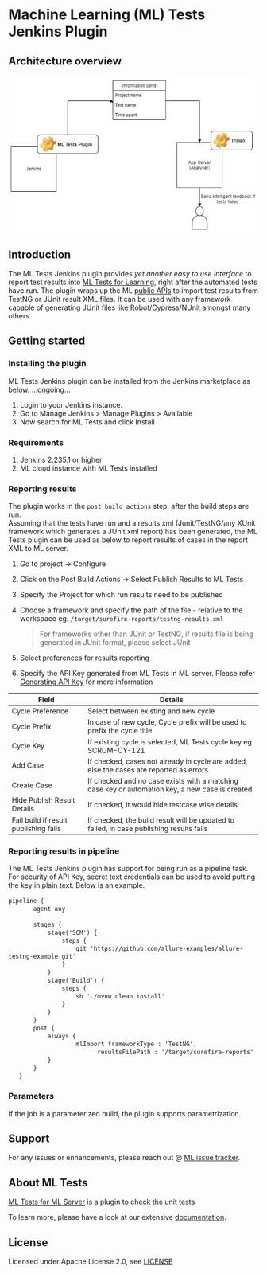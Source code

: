 # Machine Learning (ML) Tests Jenkins Plugin

## Architecture overview

![ad](images/architecture-overview.jpg)

## Introduction

The ML Tests Jenkins plugin provides _yet another easy to use interface_ to report test results 
into [ML Tests for Learning](https://todo.com), right after the automated tests have run. The plugin wraps up the ML [public APIs](https://todo.com) to 
import test results from TestNG or JUnit result XML files. It can be used with any framework capable of generating JUnit files
like Robot/Cypress/NUnit amongst many others. 

## Getting started

### Installing the plugin

ML Tests Jenkins plugin can be installed from the Jenkins marketplace as below.
...ongoing...
1. Login to your Jenkins instance.
2. Go to Manage Jenkins > Manage Plugins > Available
3. Now search for ML Tests and click Install

### Requirements
1. Jenkins 2.235.1 or higher
2. ML cloud instance with ML Tests installed 

### Reporting results

The plugin works in the `post build actions` step, after the build steps are run.  
Assuming that the tests have run and a results xml (Junit/TestNG/any XUnit framework which generates a JUnit xml report)
has been generated, the ML Tests plugin can be used as below to report results of cases in the report XML to ML server.

1. Go to project -> Configure
2. Click on the Post Build Actions -> Select Publish Results to ML Tests
3. Specify the Project for which run results need to be published
4. Choose a framework and specify the path of the file - relative to the workspace eg. ```/target/surefire-reports/testng-results.xml```

      >For frameworks other than JUnit or TestNG, if results file is being generated in JUnit format, please select JUnit
5. Select preferences for results reporting
6. Specify the API Key generated from ML Tests in ML server.  Please refer [Generating API Key](https://mlreports.atlassian.net/wiki/spaces/ATDoc/pages/484048912/Access+Token)
for more information

|Field                | Details                                                                                         |
|-------------------- | -------------------------------------------------------------------------------------------------                     |
| Cycle Preference    | Select between existing and new cycle                                                              |
| Cycle Prefix        | In case of new cycle, Cycle prefix will be used to prefix the cycle title                          |
| Cycle Key           | If existing cycle is selected, ML Tests cycle key eg. SCRUM-CY-121                                |
| Add Case            | If checked, cases not already in cycle are added, else the cases are reported as errors            |
| Create Case         | If checked and no case exists with a matching case key or automation key, a new case is created    |
| Hide Publish Result Details | If checked, it would hide testcase wise details                                                    |
| Fail build if result publishing fails     | If checked, the build result will be updated to failed, in case publishing results fails      |

### Reporting results in pipeline

The ML Tests Jenkins plugin has support for being run as a pipeline task.  
For security of API Key, secret text credentials can be used to avoid putting the key in plain text.
Below is an example.

```
pipeline {
       agent any

       stages {
           stage('SCM') {
               steps {
                   git 'https://github.com/allure-examples/allure-testng-example.git'                       
               }
           }
           stage('Build') {
               steps {
                   sh './mvnw clean install'
               }
           }
       }
       post {
           always {
                   mlImport frameworkType : 'TestNG',
                         resultsFilePath : '/target/surefire-reports'
           }
       }
   }
```

### Parameters
If the job is a parameterized build, the plugin supports parametrization. 


## Support

For any issues or enhancements, please reach out @ [ML issue tracker](https://todo.com).


## About ML Tests

[ML Tests for ML Server](https://todo.com) is a plugin to check the unit tests 

To learn more, please have a look at our extensive [documentation](https://toadd.com).  

## License

Licensed under Apache License 2.0, see [LICENSE](LICENSE.md)
